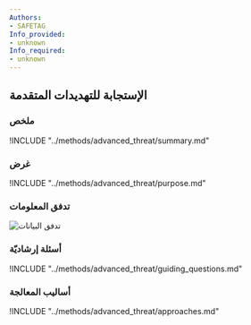 ```yaml
---
Authors:
- SAFETAG
Info_provided:
- unknown
Info_required:
- unknown
---
```


## الإستجابة للتهديدات المتقدمة

### ملخص
!INCLUDE "../methods/advanced_threat/summary.md"

### غرض
!INCLUDE "../methods/advanced_threat/purpose.md"

### تدفق المعلومات
![تدفق البيانات](images/info_flows/advanced_threat.svg)

### أسئلة إرشاديّة
!INCLUDE "../methods/advanced_threat/guiding_questions.md"

### أساليب المعالجة 
!INCLUDE "../methods/advanced_threat/approaches.md"